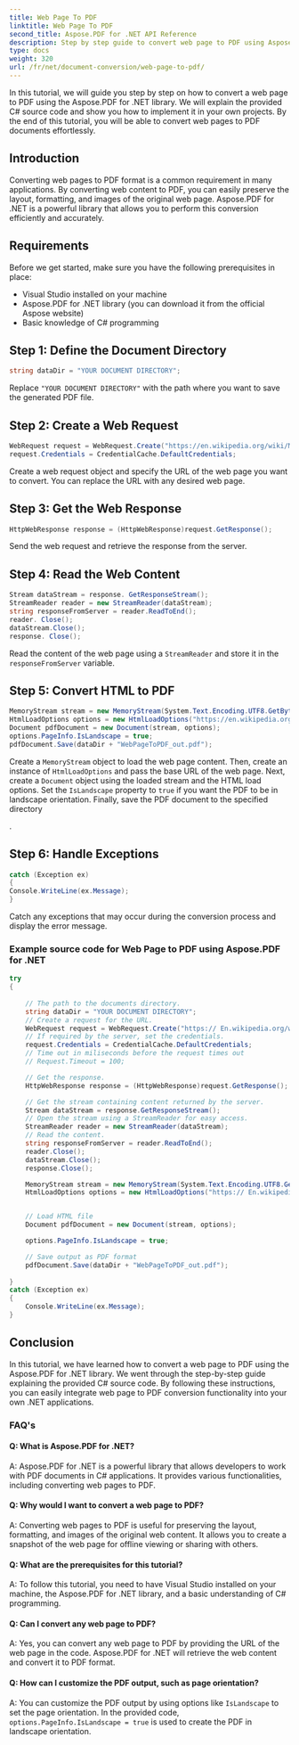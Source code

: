 ```yaml
---
title: Web Page To PDF
linktitle: Web Page To PDF
second_title: Aspose.PDF for .NET API Reference
description: Step by step guide to convert web page to PDF using Aspose.PDF for .NET.
type: docs
weight: 320
url: /fr/net/document-conversion/web-page-to-pdf/
---
```

In this tutorial, we will guide you step by step on how to convert a web page to PDF using the Aspose.PDF for .NET library. We will explain the provided C# source code and show you how to implement it in your own projects. By the end of this tutorial, you will be able to convert web pages to PDF documents effortlessly.

## Introduction
Converting web pages to PDF format is a common requirement in many applications. By converting web content to PDF, you can easily preserve the layout, formatting, and images of the original web page. Aspose.PDF for .NET is a powerful library that allows you to perform this conversion efficiently and accurately.

## Requirements
Before we get started, make sure you have the following prerequisites in place:
- Visual Studio installed on your machine
- Aspose.PDF for .NET library (you can download it from the official Aspose website)
- Basic knowledge of C# programming


## Step 1: Define the Document Directory
```csharp
string dataDir = "YOUR DOCUMENT DIRECTORY";
```
Replace `"YOUR DOCUMENT DIRECTORY"` with the path where you want to save the generated PDF file.

## Step 2: Create a Web Request
```csharp
WebRequest request = WebRequest.Create("https://en.wikipedia.org/wiki/Main_Page");
request.Credentials = CredentialCache.DefaultCredentials;
```
Create a web request object and specify the URL of the web page you want to convert. You can replace the URL with any desired web page.

## Step 3: Get the Web Response
```csharp
HttpWebResponse response = (HttpWebResponse)request.GetResponse();
```
Send the web request and retrieve the response from the server.

## Step 4: Read the Web Content
```csharp
Stream dataStream = response. GetResponseStream();
StreamReader reader = new StreamReader(dataStream);
string responseFromServer = reader.ReadToEnd();
reader. Close();
dataStream.Close();
response. Close();
```
Read the content of the web page using a `StreamReader` and store it in the `responseFromServer` variable.

## Step 5: Convert HTML to PDF
```csharp
MemoryStream stream = new MemoryStream(System.Text.Encoding.UTF8.GetBytes(responseFromServer));
HtmlLoadOptions options = new HtmlLoadOptions("https://en.wikipedia.org/wiki/");
Document pdfDocument = new Document(stream, options);
options.PageInfo.IsLandscape = true;
pdfDocument.Save(dataDir + "WebPageToPDF_out.pdf");
```
Create a `MemoryStream` object to load the web page content. Then, create an instance of `HtmlLoadOptions` and pass the base URL of the web page. Next, create a `Document` object using the loaded stream and the HTML load options. Set the `IsLandscape` property to `true` if you want the PDF to be in landscape orientation. Finally, save the PDF document to the specified directory

.

## Step 6: Handle Exceptions
```csharp
catch (Exception ex)
{
Console.WriteLine(ex.Message);
}
```
Catch any exceptions that may occur during the conversion process and display the error message.

### Example source code for Web Page to PDF using Aspose.PDF for .NET

```csharp
try
{
	
	// The path to the documents directory.
	string dataDir = "YOUR DOCUMENT DIRECTORY";
	// Create a request for the URL.
	WebRequest request = WebRequest.Create("https:// En.wikipedia.org/wiki/Main_Page");
	// If required by the server, set the credentials.
	request.Credentials = CredentialCache.DefaultCredentials;
	// Time out in miliseconds before the request times out
	// Request.Timeout = 100;

	// Get the response.
	HttpWebResponse response = (HttpWebResponse)request.GetResponse();

	// Get the stream containing content returned by the server.
	Stream dataStream = response.GetResponseStream();
	// Open the stream using a StreamReader for easy access.
	StreamReader reader = new StreamReader(dataStream);
	// Read the content.
	string responseFromServer = reader.ReadToEnd();
	reader.Close();
	dataStream.Close();
	response.Close();

	MemoryStream stream = new MemoryStream(System.Text.Encoding.UTF8.GetBytes(responseFromServer));
	HtmlLoadOptions options = new HtmlLoadOptions("https:// En.wikipedia.org/wiki/");


	// Load HTML file
	Document pdfDocument = new Document(stream, options);

	options.PageInfo.IsLandscape = true;

	// Save output as PDF format
	pdfDocument.Save(dataDir + "WebPageToPDF_out.pdf");
	
}
catch (Exception ex)
{
	Console.WriteLine(ex.Message);
}
```

## Conclusion
In this tutorial, we have learned how to convert a web page to PDF using the Aspose.PDF for .NET library. We went through the step-by-step guide explaining the provided C# source code. By following these instructions, you can easily integrate web page to PDF conversion functionality into your own .NET applications.

### FAQ's

#### Q: What is Aspose.PDF for .NET?

A: Aspose.PDF for .NET is a powerful library that allows developers to work with PDF documents in C# applications. It provides various functionalities, including converting web pages to PDF.

#### Q: Why would I want to convert a web page to PDF?

A: Converting web pages to PDF is useful for preserving the layout, formatting, and images of the original web content. It allows you to create a snapshot of the web page for offline viewing or sharing with others.

#### Q: What are the prerequisites for this tutorial?

A: To follow this tutorial, you need to have Visual Studio installed on your machine, the Aspose.PDF for .NET library, and a basic understanding of C# programming.

#### Q: Can I convert any web page to PDF?

A: Yes, you can convert any web page to PDF by providing the URL of the web page in the code. Aspose.PDF for .NET will retrieve the web content and convert it to PDF format.

#### Q: How can I customize the PDF output, such as page orientation?

A: You can customize the PDF output by using options like `IsLandscape` to set the page orientation. In the provided code, `options.PageInfo.IsLandscape = true` is used to create the PDF in landscape orientation.